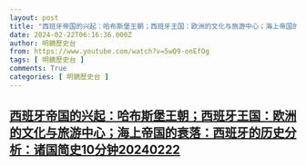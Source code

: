 ```yaml
---
layout: post
title: "西班牙帝国的兴起：哈布斯堡王朝；西班牙王国：欧洲的文化与旅游中心；海上帝国的衰落：西班牙的历史分析：诸国简史10分钟20240222"
date: 2024-02-22T06:16:36.000Z
author: 明鏡歷史台
from: https://www.youtube.com/watch?v=5wQ9-onEfOg
tags: [ 明鏡歷史台 ]
comments: True
categories: [ 明鏡歷史台 ]
---
```

<!--1708582596000-->
[西班牙帝国的兴起：哈布斯堡王朝；西班牙王国：欧洲的文化与旅游中心；海上帝国的衰落：西班牙的历史分析：诸国简史10分钟20240222](https://www.youtube.com/watch?v=5wQ9-onEfOg)
------

<div>

</div>
